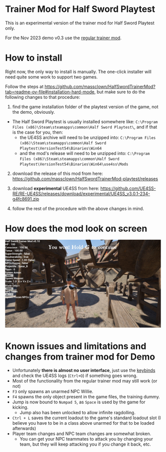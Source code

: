 # Trainer Mod for Half Sword Playtest
This is an experimental version of the trainer mod for Half Sword Playtest only.

For the Nov 2023 demo v0.3 use the [regular trainer mod](https://github.com/massclown/HalfSwordTrainerMod).

# How to install
Right now, the only way to install is manually. The one-click installer will need quite some work to support two games.

Follow the steps at https://github.com/massclown/HalfSwordTrainerMod?tab=readme-ov-file#installation-hard-mode, 
but make sure to do the following changes to that procedure:
1) find the game installation folder of the playtest version of the game, not the demo, obviously.

* The Half Sword Playtest is usually installed somewhere like: 
`C:\Program Files (x86)\Steam\steamapps\common\Half Sword Playtest\`, and if that is the case for you, then:
  * the UE4SS archive will need to be unzipped into:
`C:\Program Files (x86)\Steam\steamapps\common\Half Sword Playtest\VersionTest54\Binaries\Win64`
  * and the mod's release will need to be unzipped into: 
`C:\Program Files (x86)\Steam\steamapps\common\Half Sword Playtest\VersionTest54\Binaries\Win64\use4ss\Mods`

2) download the release of this mod from here:
https://github.com/massclown/HalfSwordTrainerMod-playtest/releases

3) download **experimental** UE4SS from here:
https://github.com/UE4SS-RE/RE-UE4SS/releases/download/experimental/UE4SS_v3.0.1-234-g4fc8691.zip

4) follow the rest of the procedure with the above changes in mind.

# How does the mod look on screen

![Alt text](images/hud_playtest_v0.10_2K.jpg?raw=true "Screenshot of mod UI v0.10")

# Known issues and limitations and changes from trainer mod for Demo 
* Unfortunately **there is almost no user interface**, just use the [keybinds](https://github.com/massclown/HalfSwordTrainerMod?tab=readme-ov-file#keyboard-shortcuts-of-this-mod) and check the UE4SS logs (`Ctrl+O`) if something goes wrong. 
* Most of the functionality from the regular trainer mod may still work (or not)
* `F3` only spawns an unarmed NPC Willie. 
* `F4` spawns the only object present in the game files, the training dummy.
* Jump is now bound to `Numpad 5`, as `Space` is used by the game for kicking.
  * Jump also has been unlocked to allow infinite ragdolling.
* `Ctrl + L` saves the current loadout to the game's standard loadout slot (I believe you have to be in a class above unarmed for that to be loaded afterwards)
* Player team changes and NPC team changes are somewhat broken. 
  * You can get your NPC teammates to attack you by changing your team, but they will keep attacking you if you change it back, etc.